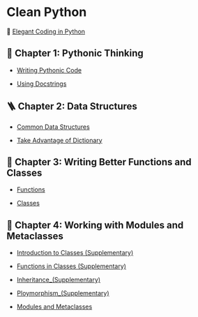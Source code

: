 # Clean Python

📖 [Elegant Coding in Python](https://github.com/BioGavin/Clean_Python/blob/main/Clean%20Python.pdf)

## 🤔 Chapter 1: Pythonic Thinking	

- [Writing Pythonic Code](pythonic_thinking/Write_Pythonic_Code.ipynb)

- [Using Docstrings](pythonic_thinking/Using_Docstrings.ipynb)

## 🪜 Chapter 2: Data Structures

- [Common Data Structures](data_structures/Common_Data_Structures.ipynb)

- [Take Advantage of Dictionary](data_structures/Take_Advantage_of_Dictionary.ipynb)

## 🧰 Chapter 3: Writing Better Functions and Classes

- [Functions](writing_better_functions_and_classes/Functions.ipynb)
  
- [Classes](writing_better_functions_and_classes/Classes.ipynb)

## 🔭 Chapter 4: Working with Modules and Metaclasses

- [Introduction to Classes (Supplementary)](working_with_modules_and_metaclasses/Introduction_to_Classes_(Supplementary).ipynb)

- [Functions in Classes (Supplementary)](working_with_modules_and_metaclasses/Functions_in_Classes_(Supplementary).ipynb)

- [Inheritance_(Supplementary)](working_with_modules_and_metaclasses/Inheritance_(Supplementary).ipynb)

- [Ploymorphism_(Supplementary)](working_with_modules_and_metaclasses/Polymorphism_(Supplementary).ipynb)

- [Modules and Metaclasses](working_with_modules_and_metaclasses/Modules_and_Metaclasses.ipynb)
